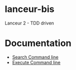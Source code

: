 # lanceur-bis
Lanceur 2 - TDD driven

# Documentation

* [Search Command line](/doc/search-commandline.md)
* [Execute Command line](/doc/execute-commandline.md)
